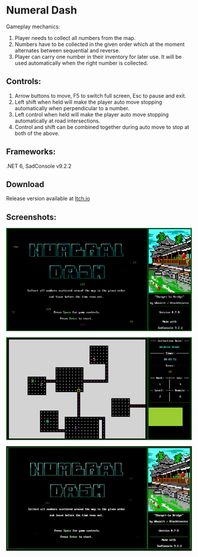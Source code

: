 # Numeral Dash
Gameplay mechanics:
1. Player needs to collect all numbers from the map.
2. Numbers have to be collected in the given order which at the moment alternates between sequential and reverse.
3. Player can carry one number in their inventory for later use. It will be used automatically when the right number is collected.

## Controls:

1. Arrow buttons to move, F5 to switch full screen, Esc to pause and exit.
2. Left shift when held will make the player auto move stopping automatically when perpendicular to a number.
3. Left control when held will make the player auto move stopping automatically at road intersections.
4. Control and shift can be combined together during auto move to stop at both of the above.

## Frameworks:

.NET 6, SadConsole v9.2.2

## Download
Release version available at [Itch.io](https://rychup.itch.io/numeraldash)

## Screenshots:

<p align="center" style="margin-bottom: 0px !important;">
  <img width="800" src="/ScreenShots/title.png" alt="Title Screen" align="center">
  <br><br>
  <img width="800" src="/ScreenShots/gameplay.png" alt="Gameplay" align="center">
  <br><br>
  <img width="800" src="/ScreenShots/gameplay.gif" alt="Gameplay" align="center">
</p>

